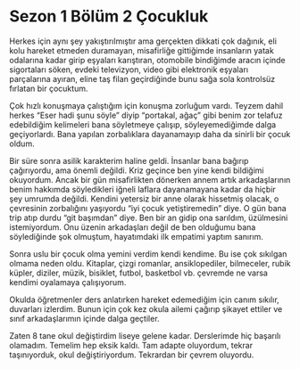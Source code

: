 # **Sezon 1 Bölüm 2** Çocukluk

Herkes için aynı şey yakıştırılmıştır ama gerçekten dikkati çok dağınık, eli kolu hareket etmeden duramayan, misafirliğe gittiğimde insanların yatak odalarına kadar girip eşyaları karıştıran, otomobile bindiğimde aracın içinde sigortaları söken, evdeki televizyon, video gibi elektronik eşyaları parçalarına ayıran, eline taş filan geçirdiğinde bunu sağa sola kontrolsüz fırlatan bir çocuktum.

Çok hızlı konuşmaya çalıştığım için konuşma zorluğum vardı. Teyzem dahil herkes “Eser hadi şunu söyle” diyip “portakal, ağaç” gibi benim zor telafuz edebildiğim kelimeleri bana söyletmeye çalışıp, söyleyemediğimde dalga geçiyorlardı. Bana yapılan zorbalıklara dayanamayıp daha da sinirli bir çocuk oldum.

Bir süre sonra asilik karakterim haline geldi. İnsanlar bana bağırıp çağırıyordu, ama önemli değildi. Kriz geçince ben yine kendi bildiğimi okuyordum. Ancak bir gün misafirlikten dönerken annem artık arkadaşlarının benim hakkımda söyledikleri iğneli laflara dayanamayana kadar da hiçbir şey umrumda değildi. Kendini yetersiz bir anne olarak hissetmiş olacak, o çevresinin zorbalığını yaşıyordu “iyi çocuk yetiştiremedin” diye. O gün bana trip atıp durdu “git başımdan” diye. Ben bir an gidip ona sarıldım, üzülmesini istemiyordum. Onu üzenin arkadaşları değil de ben olduğumu bana söylediğinde şok olmuştum, hayatımdaki ilk empatimi yaptım sanırım.

Sonra uslu bir çocuk olma yemini verdim kendi kendime. Bu ise çok sıkılgan olmama neden oldu. Kitaplar, çizgi romanlar, ansiklopediler, bilmeceler, rubik küpler, diziler, müzik, bisiklet, futbol, basketbol vb. çevremde ne varsa kendimi oyalamaya çalışıyorum.

Okulda öğretmenler ders anlatırken hareket edemediğim için canım sıkılır, duvarları izlerdim. Bunun için çok kez okula ailemi çağırıp şikayet ettiler ve sınıf arkadaşlarımın içinde dalga geçtiler.

Zaten 8 tane okul değiştirdim liseye gelene kadar. Derslerimde hiç başarılı olamadım. Temelim hep eksik kaldı. Tam adapte oluyordum, tekrar taşınıyorduk, okul değiştiriyordum. Tekrardan bir çevrem oluyordu.
